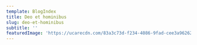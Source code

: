 ```yaml
---
template: BlogIndex
title: Deo et hominibus
slug: deo-et-hominibus
subtitle: ''
featuredImage: 'https://ucarecdn.com/83a3c73d-f234-4086-9fad-cee3a9626230/'
---
```


